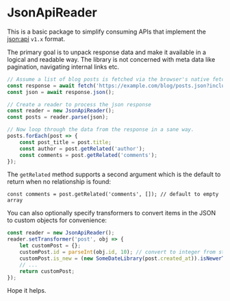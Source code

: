 # JsonApiReader

This is a basic package to simplify consuming APIs that implement the [json:api](https://jsonapi.org/) `v1.x` format.

The primary goal is to unpack response data and make it available in a logical and readable way.
The library is not concerned with meta data like pagination, navigating internal links etc.

```javascript
// Assume a list of blog posts is fetched via the browser's native fetch method:
const response = await fetch('https://example.com/blog/posts.json?include=author,comments');
const json = await response.json();

// Create a reader to process the json response
const reader = new JsonApiReader();
const posts = reader.parse(json);

// Now loop through the data from the response in a sane way.
posts.forEach(post => {
	const post_title = post.title;
	const author = post.getRelated('author');
	const comments = post.getRelated('comments');
});
```

The `getRelated` method supports a second argument which is the default to return when no relationship is found:

`const comments = post.getRelated('comments', []); // default to empty array`

You can also optionally specify transformers to convert items in the JSON to custom objects for convenience:

```javascript
const reader = new JsonApiReader();
reader.setTransformer('post', obj => {
	let customPost = {};
	customPost.id = parseInt(obj.id, 10); // convert to integer from string
	customPost.is_new = (new SomeDateLibrary(post.created_at)).isNewerThan('-24 hours');
	// ...
	return customPost;
});
```

Hope it helps.